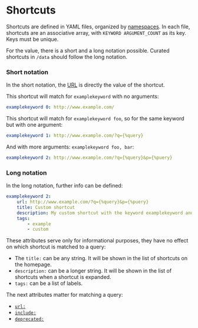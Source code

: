 # Shortcuts

Shortcuts are defined in YAML files, organized by [namespaces](namespaces.md). In each file, shortcuts are an associative array, with `KEYWORD ARGUMENT_COUNT` as its key. Keys must be unique.

For the value, there is a short and a long notation possible. Curated shortcuts in `/data` should follow the long notation.

### Short notation

In the short notation, the [URL](url.md) is directly the value of the shortcut.

This shortcut will match for `examplekeyword` with no arguments:

```yaml
examplekeyword 0: http://www.example.com/
```

This shortcut will match for `examplekeyword foo`, so for the same keyword but with one argument:

```yaml
examplekeyword 1: http://www.example.com/?q={%query}
```

And with more arguments: `examplekeyword foo, bar`:

```yaml
examplekeyword 2: http://www.example.com/?q={%query}&p={%puery}
```

### Long notation

In the long notation, further info can be defined:

```yaml
examplekeyword 2:
    url: http://www.example.com/?q={%query}&p={%puery}
    title: Custom shortcut
    description: My custom shortcut with the keyword examplekeyword and 2 arguments.
    tags:
        - example
        - custom
```

These attributes serve only for informational purposes, they have no effect on which shortcut is matched to a query:

-   The `title:` can be any string. It will be shown in the list of shortcuts on the homepage.
-   `description:` can be a longer string. It will be shown in the list of shortcuts when a shortcut is expanded.
-   `tags:` can be a list of labels.

The next attributes matter for matching a query:

-   [`url:`](url.md)
-   [`include:`](include.md)
-   [`deprecated:`](deprecated.md)
